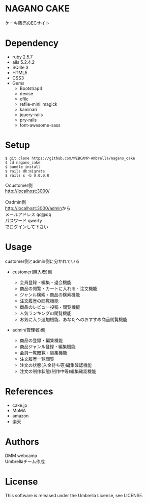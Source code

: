 
# NAGANO CAKE
ケーキ販売のECサイト


# Dependency
+ ruby 2.5.7  
+ ails 5.2.4.2  
+ SQlite 3  
+ HTML5  
+ CSS3  
+ Gems  
  * Bootstrap4  
  * devise  
  * efile  
  * refile-mini_magick  
  * kaminari  
  * jquery-rails  
  * pry-rails  
  * font-awesome-sass  


# Setup
    $ git clone https://github.com/WEBCAMP-Ambrella/nagano_cake
    $ cd nagano_cake
    $ bundle install
    $ rails db:migrate
    $ rails s -b 0.0.0.0

○customer側  
<http://localhost:3000/><br /><br />
○admin側  
<http://localhost:3000/admin>から  
メールアドレス  qq@qq  
パスワード     qwerty  
でログインして下さい  


# Usage
customer側とadmin側に分かれている  

+ customer(購入者)側  
  * 会員登録・編集・退会機能  
  * 商品の閲覧・カートに入れる・注文機能  
  * ジャンル検索・商品の検索機能  
  * 注文履歴の閲覧機能  
  * 商品のレビュー投稿・閲覧機能  
  * 人気ランキングの閲覧機能  
  * お気に入り追加機能、あなたへのおすすめ商品閲覧機能<br />

+ admin(管理者)側  
  * 商品の登録・編集機能  
  * 商品ジャンル登録・編集機能  
  * 会員一覧閲覧・編集機能  
  * 注文履歴一覧閲覧  
  * 注文の状態(入金待ち等)編集確認機能  
  * 注文の制作状態(制作中等)編集確認機能  


# References
+ cake.jp  
+ MoMA  
+ amazon  
+ 楽天  

# Authors
DMM webcamp  
Umbrellaチーム作成  


# License
This software is released under the Umbrella License, see LICENSE.


